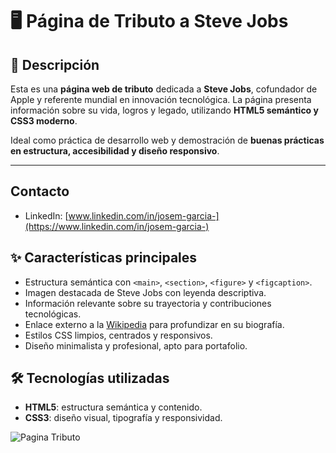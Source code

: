 # 🖥️ Página de Tributo a Steve Jobs

## 📖 Descripción
Esta es una **página web de tributo** dedicada a **Steve Jobs**, cofundador de Apple y referente mundial en innovación tecnológica. La página presenta información sobre su vida, logros y legado, utilizando **HTML5 semántico y CSS3 moderno**.  

Ideal como práctica de desarrollo web y demostración de **buenas prácticas en estructura, accesibilidad y diseño responsivo**.

---
## Contacto
- LinkedIn: [www.linkedin.com/in/josem-garcia-](https://www.linkedin.com/in/josem-garcia-)

## ✨ Características principales
- Estructura semántica con `<main>`, `<section>`, `<figure>` y `<figcaption>`.
- Imagen destacada de Steve Jobs con leyenda descriptiva.
- Información relevante sobre su trayectoria y contribuciones tecnológicas.
- Enlace externo a la [Wikipedia](https://es.wikipedia.org/wiki/Steve_Jobs) para profundizar en su biografía.
- Estilos CSS limpios, centrados y responsivos.
- Diseño minimalista y profesional, apto para portafolio.

## 🛠️ Tecnologías utilizadas
- **HTML5**: estructura semántica y contenido.
- **CSS3**: diseño visual, tipografía y responsividad.

![Pagina Tributo](https://raw.githubusercontent.com/Elion-hub/Responsive-Web-Design/main/10%20P%C3%A1gina%20de%20Homenaje/PaginaTributo.PNG)
